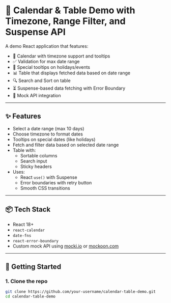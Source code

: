 # 📆 Calendar & Table Demo with Timezone, Range Filter, and Suspense API

A demo React application that features:

- 📅 Calendar with timezone support and tooltips
- ✅ Validation for max date range
- 💬 Special tooltips on holidays/events
- 📊 Table that displays fetched data based on date range
- 🔍 Search and Sort on table
- ⏳ Suspense-based data fetching with Error Boundary
- 🚀 Mock API integration

---

## ✨ Features

- Select a date range (max 10 days)
- Choose timezone to format dates
- Tooltips on special dates (like holidays)
- Fetch and filter data based on selected date range
- Table with:
  - Sortable columns
  - Search input
  - Sticky headers
- Uses:
  - React `use()` with Suspense
  - Error boundaries with retry button
  - Smooth CSS transitions

---

## 📦 Tech Stack

- React 18+
- `react-calendar`
- `date-fns`
- `react-error-boundary`
- Custom mock API using [mocki.io](https://mocki.io) or [mockoon.com](https://mockoon.com)

---

## 🚀 Getting Started

### 1. Clone the repo

```bash
git clone https://github.com/your-username/calendar-table-demo.git
cd calendar-table-demo
```
